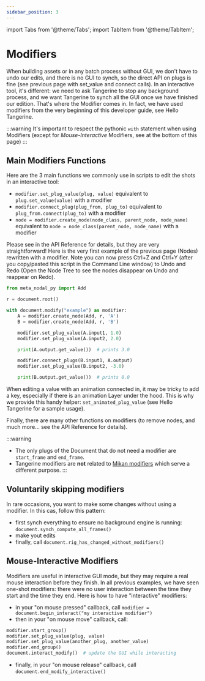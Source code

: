 ```yaml
---
sidebar_position: 3
---
```

import Tabs from '@theme/Tabs';
import TabItem from '@theme/TabItem';

# Modifiers

When building assets or in any batch process without GUI, we don't have to undo our edits, and there is no GUI to synch, so the direct API on plugs is fine (see previous page with set_value and connect calls).
In an interactive tool, it's different: we need to ask Tangerine to stop any background process, and we want Tangerine to synch all the GUI once we have finished our edition. That's where the Modifier comes in.
In fact, we have used modifiers from the very beginning of this developer guide, see Hello Tangerine.

:::warning
It's important to respect the pythonic `with` statement when using Modifiers (except for *Mouse-Interactive* Modifiers, see at the bottom of this page)
:::

## Main Modifiers Functions

Here are the 3 main functions we commonly use in scripts to edit the shots in an interactive tool:

- `modifier.set_plug_value(plug, value)` equivalent to `plug.set_value(value)` with a modifier
- `modifier.connect_plug(plug_from, plug_to)` equivalent to `plug_from.connect(plug_to)` with a modifier
- `node = modifier.create_node(node_class, parent_node, node_name)` equivalent to `node = node_class(parent_node, node_name)` with a modifier

Please see in the API Reference for details, but they are very straightforward! Here is the very first example of the previous page (Nodes) rewritten with a modifier. Note you can now press Ctrl+Z and Ctrl+Y (after you copy/pasted this script in the Command Line window) to Undo and Redo (Open the Node Tree to see the nodes disappear on Undo and reappear on Redo).

```python
from meta_nodal_py import Add

r = document.root()

with document.modify("example") as modifier:
    A = modifier.create_node(Add, r, 'A')
    B = modifier.create_node(Add, r, 'B')

    modifier.set_plug_value(A.input1, 1.0)
    modifier.set_plug_value(A.input2, 2.0)

    print(A.output.get_value())  # prints 3.0

    modifier.connect_plugs(B.input1, A.output)
    modifier.set_plug_value(B.input2, -3.0)

    print(B.output.get_value())  # prints 0.0
```

When editing a value with an animation connected in, it may be tricky to add a key, especially if there is an animation Layer under the hood. This is why we provide this handy helper: `set_animated_plug_value` (see Hello Tangerine for a sample usage).

Finally, there are many other functions on modifiers (to remove nodes, and much more... see the API Reference for details).

:::warning
- The only plugs of the Document that do not need a modifier are `start_frame` and `end_frame`.
- Tangerine modifiers are **not** related to [Mikan modifiers](https://citrus-software.github.io/mikan-docs/usage/modifiers) which serve a different purpose.
:::

## Voluntarily skipping modifiers

In rare occasions, you want to make some changes without using a modifier. In this cas, follow this pattern:
- first synch everything to ensure no background engine is running: `document.synch_compute_all_frames()`
- make yout edits
- finally, call `document.rig_has_changed_without_modifiers()`

## Mouse-Interactive Modifiers

Modifiers are useful in interactive GUI mode, but they may require a real mouse interaction before they finish.
In all previous examples, we have seen one-shot modifiers: there were no user interaction between the time they start and the time they end.
Here is how to have "interactive" modifiers:
- in your "on mouse pressed" callback, call `modifier = document.begin_interact("my interactive modifier")`
- then in your "on mouse move" callback, call:
```python
modifier.start_group()
modifier.set_plug_value(plug, value)
modifier.set_plug_value(another_plug, another_value)
modifier.end_group()
document.interact_modify()  # update the GUI while interacting
```
- finally, in your "on mouse release" callback, call `document.end_modify_interactive()`



